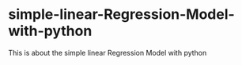 # simple-linear-Regression-Model-with-python
This is about the simple linear Regression Model with python

